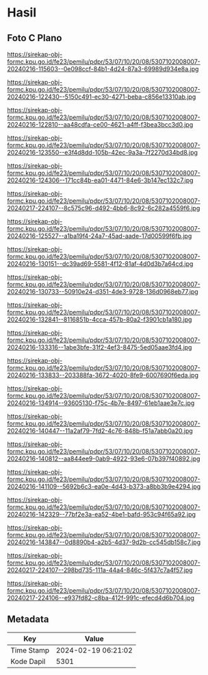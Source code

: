 # Hasil

## Foto C Plano

https://sirekap-obj-formc.kpu.go.id/fe23/pemilu/pdpr/53/07/10/20/08/5307102008007-20240216-115603--0e098ccf-84b1-4d24-87a3-69989d934e8a.jpg

https://sirekap-obj-formc.kpu.go.id/fe23/pemilu/pdpr/53/07/10/20/08/5307102008007-20240216-122430--5150c491-ec30-4271-beba-c856e13310ab.jpg

https://sirekap-obj-formc.kpu.go.id/fe23/pemilu/pdpr/53/07/10/20/08/5307102008007-20240216-122810--aa48cdfa-ce00-4621-a4ff-f3bea3bcc3d0.jpg

https://sirekap-obj-formc.kpu.go.id/fe23/pemilu/pdpr/53/07/10/20/08/5307102008007-20240216-123550--e3f4d8dd-105b-42ec-9a3a-7f2270d34bd8.jpg

https://sirekap-obj-formc.kpu.go.id/fe23/pemilu/pdpr/53/07/10/20/08/5307102008007-20240216-124306--171cc84b-ea01-4471-84e6-3b147ec132c7.jpg

https://sirekap-obj-formc.kpu.go.id/fe23/pemilu/pdpr/53/07/10/20/08/5307102008007-20240217-224107--8c575c96-d492-4bb6-8c92-6c282a4559f6.jpg

https://sirekap-obj-formc.kpu.go.id/fe23/pemilu/pdpr/53/07/10/20/08/5307102008007-20240216-125527--a1ba19f4-24a7-45ad-aade-17d00599f6fb.jpg

https://sirekap-obj-formc.kpu.go.id/fe23/pemilu/pdpr/53/07/10/20/08/5307102008007-20240216-130151--dc39ad69-5581-4f12-81af-4d0d3b7a64cd.jpg

https://sirekap-obj-formc.kpu.go.id/fe23/pemilu/pdpr/53/07/10/20/08/5307102008007-20240216-130733--50910e24-d351-4de3-9728-136d0968eb77.jpg

https://sirekap-obj-formc.kpu.go.id/fe23/pemilu/pdpr/53/07/10/20/08/5307102008007-20240216-132841--8116851b-4cca-457b-80a2-f3901cb1a180.jpg

https://sirekap-obj-formc.kpu.go.id/fe23/pemilu/pdpr/53/07/10/20/08/5307102008007-20240216-133316--1abe3bfe-31f2-4ef3-8475-5ed05aae3fd4.jpg

https://sirekap-obj-formc.kpu.go.id/fe23/pemilu/pdpr/53/07/10/20/08/5307102008007-20240216-133833--203388fa-3672-4020-8fe9-6007690f6eda.jpg

https://sirekap-obj-formc.kpu.go.id/fe23/pemilu/pdpr/53/07/10/20/08/5307102008007-20240216-134914--93605130-f75c-4b7e-8497-61eb1aae3e7c.jpg

https://sirekap-obj-formc.kpu.go.id/fe23/pemilu/pdpr/53/07/10/20/08/5307102008007-20240216-140447--11a2af79-7fd2-4c76-848b-f51a7abb0a20.jpg

https://sirekap-obj-formc.kpu.go.id/fe23/pemilu/pdpr/53/07/10/20/08/5307102008007-20240216-140812--aa844ee9-0ab9-4922-93e6-07b397f40892.jpg

https://sirekap-obj-formc.kpu.go.id/fe23/pemilu/pdpr/53/07/10/20/08/5307102008007-20240216-141109--5692b6c3-ea0e-4d43-b373-a8bb3b9e4294.jpg

https://sirekap-obj-formc.kpu.go.id/fe23/pemilu/pdpr/53/07/10/20/08/5307102008007-20240216-142329--77bf2e3a-ea52-4be1-bafd-953c94f65a92.jpg

https://sirekap-obj-formc.kpu.go.id/fe23/pemilu/pdpr/53/07/10/20/08/5307102008007-20240216-143847--0d8890b4-a2b5-4d37-9d2b-cc545db158c7.jpg

https://sirekap-obj-formc.kpu.go.id/fe23/pemilu/pdpr/53/07/10/20/08/5307102008007-20240217-224107--298bd735-111a-44a4-846c-5f437c7a4f57.jpg

https://sirekap-obj-formc.kpu.go.id/fe23/pemilu/pdpr/53/07/10/20/08/5307102008007-20240217-224106--e937fd82-c8ba-412f-991c-efecd4d6b704.jpg


## Metadata

| Key        | Value               |
| ---------- | ------------------- |
| Time Stamp | 2024-02-19 06:21:02 |
| Kode Dapil | 5301                |



